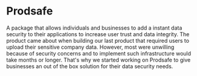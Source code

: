 # Prodsafe 

A package that allows individuals and businesses to add a instant data security to their applications
to increase user trust and data integrity. The product came about when building our last product that required users to upload their
sensitive company data. However, most were unwilling because of security concerns and to implement such infrastructure would take
months or longer. That's why we started working on Prodsafe to give businesses an out of the box solution for their data security needs.
